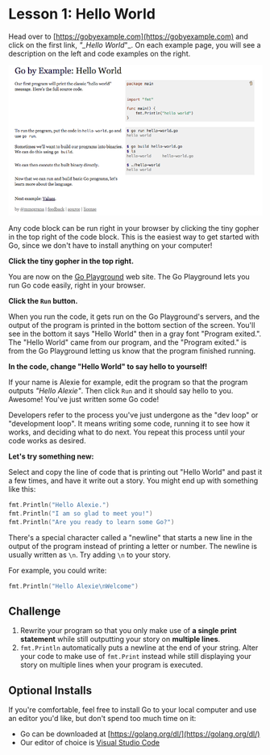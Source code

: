 # Lesson 1: Hello World

Head over to [https://gobyexample.com](https://gobyexample.com) and click on the first link, _"\_Hello World_"\_.  On each example page, you will see a description on the left and code examples on the right.

![](/assets/gbe-hello-world.png)

Any code block can be run right in your browser by clicking the tiny gopher in the top right of the code block. This is the easiest way to get started with Go, since we don't have to install anything on your computer!

**Click the tiny gopher in the top right.**

You are now on the [Go Playground](https://play.golang.org/) web site. The Go Playground lets you run Go code easily, right in your browser.

**Click the **`Run`** button.**

When you run the code, it gets run on the Go Playground's servers, and the output of the program is printed in the bottom section of the screen. You'll see in the bottom it says "Hello World" then in a gray font "Program exited.". The "Hello World" came from our program, and the "Program exited." is from the Go Playground letting us know that the program finished running.

**In the code, change "Hello World" to say hello to yourself!**

If your name is Alexie for example, edit the program so that the program outputs _"Hello Alexie"_. Then click `Run` and it should say hello to you. Awesome! You've just written some Go code!

Developers refer to the process you've just undergone as the "dev loop" or "development loop". It means writing some code, running it to see how it works, and deciding what to do next. You repeat this process until your code works as desired.

**Let's try something new:**

Select and copy the line of code that is printing out "Hello World" and past it a few times, and have it write out a story. You might end up with something like this:

```go
fmt.Println("Hello Alexie.")
fmt.Println("I am so glad to meet you!")
fmt.Println("Are you ready to learn some Go?")
```

There's a special character called a "newline" that starts a new line in the output of the program instead of printing a letter or number. The newline is usually written as `\n`. Try adding `\n` to your story.

For example, you could write:

```go
fmt.Println("Hello Alexie\nWelcome")
```

## Challenge

1. Rewrite your program so that you only make use of **a single print statement** while still outputting your story on **multiple lines**.
2. `fmt.Println` automatically puts a newline at the end of your string. Alter your code to make use of `fmt.Print` instead while still displaying your story on multiple lines when your program is executed.

## Optional Installs

If you're comfortable, feel free to install Go to your local computer and use an editor you'd like, but don't spend too much time on it:

* Go can be downloaded at [https://golang.org/dl/](https://golang.org/dl/)
* Our editor of choice is [Visual Studio Code](https://code.visualstudio.com/)



